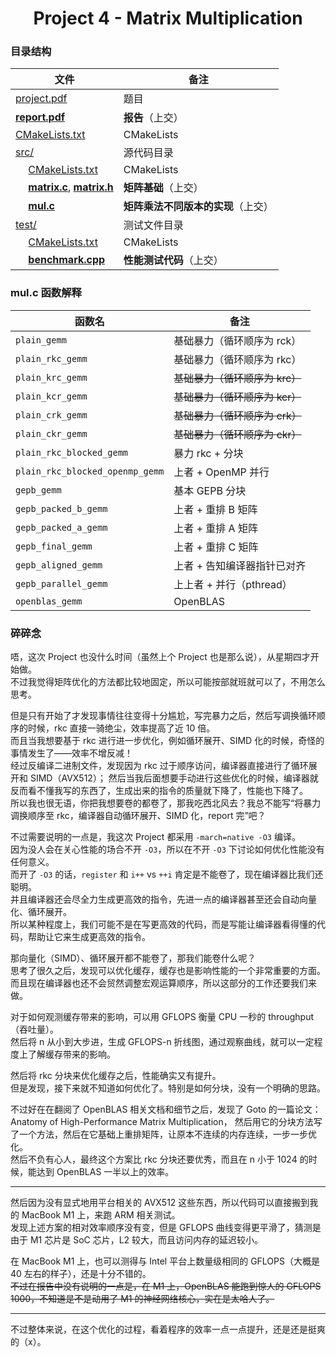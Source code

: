 <div align="center">

# Project 4 - Matrix Multiplication

</div>

### 目录结构

|                                文件                                    |   备注   |
|------------------------------------------------------------------------|---------|
| [project.pdf](project.pdf)                                           | 题目 |
| **[report.pdf](report.pdf)**                                         | **报告**（上交） |
| [CMakeLists.txt](CMakeLists.txt)                                     | CMakeLists |
| [src/](src)                                                          | 源代码目录 |
| &emsp; [CMakeLists.txt](src/CMakeLists.txt)                          | CMakeLists |
| &emsp; **[matrix.c](src/matrix.c)**, **[matrix.h](src/matrix.h)**    | **矩阵基础**（上交） |
| &emsp; **[mul.c](src/mul.c)**                                        | **矩阵乘法不同版本的实现**（上交） |
| [test/](test)                                                        | 测试文件目录 |
| &emsp; [CMakeLists.txt](test/CMakeLists.txt)                         | CMakeLists |
| &emsp; **[benchmark.cpp](test/benchmark.cpp)**                       | **性能测试代码**（上交） |

### mul.c 函数解释

|              函数名              |   备注   |
|----------------------------------|---------|
| `plain_gemm`                     | 基础暴力（循环顺序为 rck） |
| `plain_rkc_gemm`                 | 基础暴力（循环顺序为 rkc） |
| `plain_krc_gemm`                 | ~~基础暴力（循环顺序为 krc）~~ |
| `plain_kcr_gemm`                 | ~~基础暴力（循环顺序为 kcr）~~ |
| `plain_crk_gemm`                 | ~~基础暴力（循环顺序为 crk）~~ |
| `plain_ckr_gemm`                 | ~~基础暴力（循环顺序为 ckr）~~ |
| `plain_rkc_blocked_gemm`         | 暴力 rkc + 分块 |
| `plain_rkc_blocked_openmp_gemm`  | 上者 + OpenMP 并行 |
| `gepb_gemm`                      | 基本 GEPB 分块 |
| `gepb_packed_b_gemm`             | 上者 + 重排 B 矩阵 |
| `gepb_packed_a_gemm`             | 上者 + 重排 A 矩阵 |
| `gepb_final_gemm`                | 上者 + 重排 C 矩阵 |
| `gepb_aligned_gemm`              | 上者 + 告知编译器指针已对齐 |
| `gepb_parallel_gemm`             | 上上者 + 并行（pthread） |
| `openblas_gemm`                  | OpenBLAS |

### 碎碎念

唔，这次 Project 也没什么时间（虽然上个 Project 也是那么说），从星期四才开始做。  
不过我觉得矩阵优化的方法都比较地固定，所以可能按部就班就可以了，不用怎么思考。

但是只有开始了才发现事情往往变得十分尴尬，写完暴力之后，然后写调换循环顺序的时候，rkc 直接一骑绝尘，效率提高了近 10 倍。  
而且当我想要基于 rkc 进行进一步优化，例如循环展开、SIMD 化的时候，奇怪的事情发生了——效率不增反减！  
经过反编译二进制文件，发现因为 rkc 过于顺序访问，编译器直接进行了循环展开和 SIMD（AVX512）；
然后当我后面想要手动进行这些优化的时候，编译器就反而看不懂我写的东西了，生成出来的指令的质量就下降了，性能也下降了。  
所以我也很无语，你把我想要卷的都卷了，那我吃西北风去？我总不能写“将暴力调换顺序至 rkc，编译器自动循环展开、SIMD 化，report 完”吧？

不过需要说明的一点是，我这次 Project 都采用 `-march=native -O3` 编译。  
因为没人会在关心性能的场合不开 `-O3`，所以在不开 `-O3` 下讨论如何优化性能没有任何意义。  
而开了 `-O3` 的话，`register` 和 `i++` vs `++i` 肯定是不能卷了，现在编译器比我们还聪明。  
并且编译器还会尽全力生成更高效的指令，先进一点的编译器甚至还会自动向量化、循环展开。  
所以某种程度上，我们可能不是在写更高效的代码，而是写能让编译器看得懂的代码，帮助让它来生成更高效的指令。

那向量化（SIMD）、循环展开都不能卷了，那我们能卷什么呢？  
思考了很久之后，发现可以优化缓存，缓存也是影响性能的一个非常重要的方面。  
而且现在编译器也还不会贸然调整宏观运算顺序，所以这部分的工作还要我们来做。

对于如何观测缓存带来的影响，可以用 GFLOPS 衡量 CPU 一秒的 throughput（吞吐量）。  
然后将 n 从小到大步进，生成 GFLOPS-n 折线图，通过观察曲线，就可以一定程度上了解缓存带来的影响。

然后将 rkc 分块来优化缓存之后，性能确实又有提升。  
但是发现，接下来就不知道如何优化了。特别是如何分块，没有一个明确的思路。

不过好在在翻阅了 OpenBLAS 相关文档和细节之后，发现了 Goto 的一篇论文：Anatomy of High-Performance Matrix Multiplication，
然后用它的分块方法写了一个方法，然后在它基础上重排矩阵，让原本不连续的内存连续，一步一步优化。  
然后不负有心人，最终这个方案比 rkc 分块还要优秀，而且在 n 小于 1024 的时候，能达到 OpenBLAS 一半以上的效率。

---

然后因为没有显式地用平台相关的 AVX512 这些东西，所以代码可以直接搬到我的 MacBook M1 上，来跑 ARM 相关测试。  
发现上述方案的相对效率顺序没有变，但是 GFLOPS 曲线变得更平滑了，猜测是由于 M1 芯片是 SoC 芯片，L2 较大，而且访问内存的延迟较小。

在 MacBook M1 上，也可以测得与 Intel 平台上数量级相同的 GFLOPS（大概是 40 左右的样子），还是十分不错的。  
~~不过在报告中没有说明的一点是，在 M1 上，OpenBLAS 能跑到惊人的 GFLOPS 1000，不知道是不是动用了 M1 的神经网络核心，实在是太哈人了。~~

---

不过整体来说，在这个优化的过程，看着程序的效率一点一点提升，还是还是挺爽的（x）。

